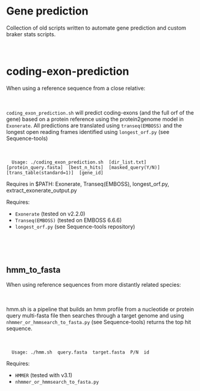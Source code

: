 # Gene prediction

Collection of old scripts written to automate gene prediction and custom braker stats scripts. <br /> <br /> <br /> 



# coding-exon-prediction


When using a reference sequence from a close relative:<br /> <br /> <br /> 


`coding_exon_prediction.sh`  will predict coding-exons (and the full orf of the gene) based on a protein reference using the protein2genome model in `Exonerate`. All predictions are translated using `transeq(EMBOSS)` and the longest open reading frames identified using `longest_orf.py` (see Sequence-tools) <br /> <br /> <br /> 

  
      Usage: ./coding_exon_prediction.sh  [dir_list.txt]  [protein_query.fasta]  [best_n_hits]  [masked_query(Y/N)]  [trans_table(standard=1)]  [gene_id]

Requires in $PATH: Exonerate, Transeq(EMBOSS), longest_orf.py, extract_exonerate_output.py 

Requires:
* `Exonerate` (tested on v2.2.0)
* `Transeq(EMBOSS)` (tested on EMBOSS 6.6.6)
* `longest_orf.py` (see Sequence-tools repository)



<br /> <br /> <br /> 


## hmm_to_fasta

When using reference sequences from more distantly related species: <br /> <br /> <br /> 


hmm.sh is a pipeline that builds an hmm profile from a nucleotide or protein query multi-fasta file then searches through a target genome and
using `nhmmer_or_hmmsearch_to_fasta.py` (see Sequence-tools) returns the top hit sequence.<br /> <br /> <br /> 


      Usage: ./hmm.sh  query.fasta  target.fasta  P/N  id



Requires:
* `HMMER` (tested with v3.1)
* `nhmmer_or_hmmsearch_to_fasta.py`



